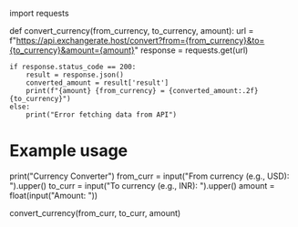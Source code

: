 import requests

def convert_currency(from_currency, to_currency, amount):
    url = f"https://api.exchangerate.host/convert?from={from_currency}&to={to_currency}&amount={amount}"
    response = requests.get(url)

    if response.status_code == 200:
        result = response.json()
        converted_amount = result['result']
        print(f"{amount} {from_currency} = {converted_amount:.2f} {to_currency}")
    else:
        print("Error fetching data from API")

# Example usage
print("Currency Converter")
from_curr = input("From currency (e.g., USD): ").upper()
to_curr = input("To currency (e.g., INR): ").upper()
amount = float(input("Amount: "))

convert_currency(from_curr, to_curr, amount)
